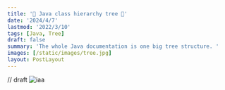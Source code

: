 ```yaml
---
title: '🌲 Java class hierarchy tree 🌲'
date: '2024/4/7'
lastmod: '2022/3/10'
tags: [Java, Tree]
draft: false
summary: 'The whole Java documentation is one big tree structure. '
images: [/static/images/tree.jpg]
layout: PostLayout
---
```

// draft
![iaa](/static/images/java-tree-throwable.png)
